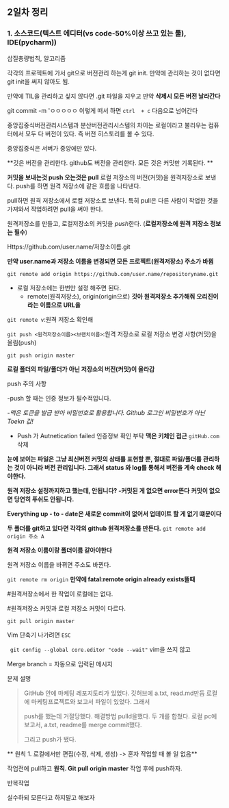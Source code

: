 ## 2일차 정리

### 1. 소스코드(텍스트 에디터(vs code-50%이상 쓰고 있는 툴), IDE(pycharm))

삽질총량법칙, 알고리즘 

각각의 프로젝트에 가서 git으로 버전관리 하는게 git init. 만약에 관리하는 것이 없다면 git init을 써지 않아도 됨. 

만약에 TIL을 관리하고 싶지 않다면 .git 파일을 지우고 만약 **삭제시 모든 버전 날라간다**

git commit -m 'ㅇㅇㅇㅇㅇ 이렇게 떠서 하면 `ctrl  + c` 다음으로 넘어간다



중앙집중식버전관리시스템과 분산버전관리시스템의 차이는 로컬이라고 불리우는 컴퓨터에서 모두 다 버전이 있다. 즉 버전 히스토리를 볼 수 있다. 

중앙집중식은 서버가 중앙에만 있다.

**깃은 버전을 관리한다. github도 버전을 관리한다. 모든 것은 커밋만 기록된다. **

**커밋을 보내는것 push 오는것은 pull**  로컬 저장소의 버전(커밋)을 원격저장소로 보낸다. push를 하면 원격 저장소에 같은 흐름을 나타낸다. 

pull하면 원격 저장소에서 로컬 저장소로 보낸다. 특히 pull은 다른 사람이 작업한 것을 가져와서 작업하려면 pull을 써야 한다.



원격저장소를 만들고, 로컬저장소의 커밋을 *push*한다. (**로컬저장소에 원격 저장소 정보는 필수**)

Https://github.com/user.name/저장소이름.git

**만약 user.name과 저장소 이름을 변경되면 모든 프로젝트(원격저장소) 주소가 바뀜**

`git remote add origin https://github.com/user.name/repositoryname.git` 

- 로컬 저장소에는 한번만 설정 해주면 된다. 
  - remote(원격저장소), origin(origin으로) **깃아 원격저장소 추가해줘 오리진이라는 이름으로 URL을**

`git remote v`:원격 저장소 확인해 

`git push <원격저장소이름><브랜치이름>`:원격 저장소로 로컬 저장소 변경 사항(커밋)을 올림(push)

`git push origin master`

 **로컬 폴더의 파일/폴더가 아닌 저장소의 버전(커밋)이 올라감**





push 주의 사항

-push 할 때는 인증 정보가 필수적입니다.

*-맥은 토큰을 발급 받아 비밀번호로 활용합니다. Github 로그인 비밀번호가 아닌 Toekn 값!*

- Push 가 Autnetication failed 인증정보 확인 부탁 **맥은 키체인 접근** `gitHub.com` 삭제



**눈에 보이는 파일은 그냥 최신버전 커밋의 상태를 표현할 뿐, 절대로 파일/폴더를 관리하는 것이 아니라 버전 관리입니다. 그래서 status 와 log를 통해서 버전을 계속 check 해야한다.**

**원격 저장소 설정까지하고 했는데, 안됩니다? -커밋된 게 없으면 error뜬다** **커밋이 없으면 당연히 푸쉬도 안됩니다.**

**Everything up - to - date은 새로운 commit이 없어서 업데이트 할 게 없기 떄문이다**

**두 폴더를 git하고 있다면 각각의 github 원격저장소를 만든다.** `git remote add origin 주소 A`

**원격 저장소 이름이랑 폴더이름 같아야한다** 



원격 저장소 이름을 바뀌면 주소도 바뀐다.



`git remote rm origin`  **만약에 fatal:remote origin already exists뜰때**



#원격저장소에서 한 작업이 로컬에는 없다. 

#원격저장소 커밋과 로컬 저장소 커밋이 다르다. 





```
git pull origin master
```

Vim 단축기 나가려면 `ESC`



` git config --global core.editor "code --wait"` vim을 쓰지 않고   



Merge branch = 자동으로 입력된 메시지



문제 설명 

> GitHub 안에 마케팅 레포지토리가 있었다. 깃허브에 a.txt, read.md만듬  로컬에 마케팅프로젝트와 보고서 파일이 있었다. 그래서
>
> push를 했는데 거절당했다. 해결방법 pulld을했다. 두 개를 합쳤다. 로컬 pc에 보고서, a.txt, readme를 merge commit했다.
>
> 그리고 push가 됐다. 







** 원칙 1. 로컬에서만 편집(수정, 삭제, 생성) -> 혼자 작업할 때 볼 일 없음**

작업전에 pull하고 **원칙. Git pull origin master** 작업 후에 push하자. 

반복작업

실수하되 모른다고 하지말고 해보자